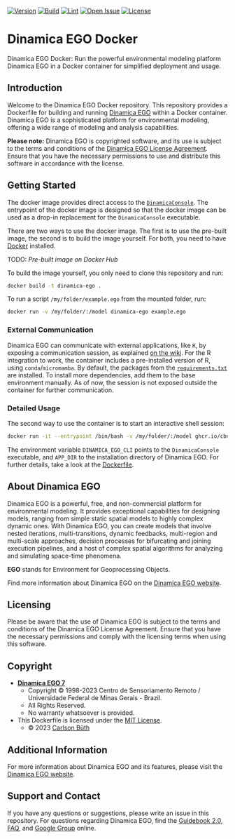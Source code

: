 [![Version](https://img.shields.io/badge/version-7.4-blue.svg)](https://dinamicaego.com/dinamica-7/)
[![Build](https://github.com/cbueth/dinamica-ego-docker/actions/workflows/docker-build-test-push.yml/badge.svg)](https://github.com/cbueth/dinamica-ego-docker/actions/workflows/docker-build-test-push.yml)
[![Lint](https://github.com/cbueth/dinamica-ego-docker/actions/workflows/lint.yml/badge.svg)](https://github.com/cbueth/dinamica-ego-docker/actions/workflows/lint.yml)
[![Open Issue](https://img.shields.io/github/issues/cbueth/dinamica-ego-docker.svg)](https://github.com/cbueth/dinamica-ego-docker/issues)
[![License](https://img.shields.io/badge/license-MIT-green.svg)](https://opensource.org/licenses/MIT)

# Dinamica EGO Docker

Dinamica EGO Docker: Run the powerful environmental modeling platform Dinamica EGO in a Docker container for simplified deployment and usage.

## Introduction

Welcome to the Dinamica EGO Docker repository. This repository provides a 
Dockerfile for building and running [Dinamica EGO](https://www.dinamicaego.com/)
within a Docker container. Dinamica EGO is a sophisticated platform for 
environmental modeling, offering a wide range of modeling and analysis capabilities.

**Please note:**
Dinamica EGO is copyrighted software, and its use is subject to the terms and 
conditions of the [Dinamica EGO License Agreement](https://dinamicaego.com/license/).
Ensure that you have the necessary permissions to use and distribute this software 
in accordance with the license.

## Getting Started

The docker image provides direct access to the
[`DinamicaConsole`](https://dinamicaego.com/dinamica/dokuwiki/doku.php?id=tutorial:dinamica_ego_script_language_and_console_launcher).
The entrypoint of the docker image is designed so that the docker image can be used as
a drop-in replacement for the `DinamicaConsole` executable.

There are two ways to use the docker image. The first is to use the pre-built image,
the second is to build the image yourself. For both, you need to have
[Docker](https://docs.docker.com/get-docker/) installed.

TODO: _Pre-built image on Docker Hub_

To build the image yourself, you only need to clone this repository and run:

```bash
docker build -t dinamica-ego .
```

To run a script `/my/folder/example.ego` from the mounted folder, run:

```bash
docker run -v /my/folder/:/model dinamica-ego example.ego
```

### External Communication

Dinamica EGO can communicate with external applications, like `R`, by exposing a 
communication session, as explained
[on the wiki](https://dinamicaego.com/dinamica/dokuwiki/doku.php?id=external_communication).
For the R integration to work, the container includes a pre-installed version of R, 
using `conda`/`micromamba`.
By default, the packages from the [`requirements.txt`](requirements.txt) are installed.
To install more dependencies, add them to the base environment manually.
As of now, the session is not exposed outside the container for further communication.


### Detailed Usage

The second way to use the container is to start an interactive shell session:

```bash
docker run -it --entrypoint /bin/bash -v /my/folder/:/model ghcr.io/cbueth/dinamica-ego-docker:latest
```

The environment variable `DINAMICA_EGO_CLI` points to the `DinamicaConsole` executable,
and `APP_DIR` to the installation directory of Dinamica EGO.
For further details, take a look at the [Dockerfile](Dockerfile).

   
## About Dinamica EGO

Dinamica EGO is a powerful, free, and non-commercial platform for environmental
modeling. It provides exceptional capabilities for designing models, ranging from 
simple static spatial models to highly complex dynamic ones. With Dinamica EGO, you 
can create models that involve nested iterations, multi-transitions, dynamic 
feedbacks, multi-region and multi-scale approaches, decision processes for 
bifurcating and joining execution pipelines, and a host of complex spatial 
algorithms for analyzing and simulating space-time phenomena.

**EGO** stands for Environment for Geoprocessing Objects.

Find more information about Dinamica EGO on the
[Dinamica EGO website](https://www.dinamicaego.com/).

## Licensing

Please be aware that the use of Dinamica EGO is subject to the terms and conditions of the Dinamica EGO License Agreement. Ensure that you have the necessary permissions and comply with the licensing terms when using this software.

## Copyright

- [**Dinamica EGO 7**](https://dinamicaego.com/license/)
  - Copyright © 1998-2023 Centro de Sensoriamento Remoto / Universidade Federal de Minas Gerais - Brazil.
  - All Rights Reserved.
  - No warranty whatsoever is provided.
- This Dockerfile is licensed under the [MIT License](LICENSE).
  - © 2023 [Carlson Büth](https://cbueth.de/) 

## Additional Information

For more information about Dinamica EGO and its features, please visit the [Dinamica EGO website](http://www.csr.ufmg.br/dinamica/).

## Support and Contact

If you have any questions or suggestions, please write an issue in this repository.
For questions regarding Dinamica EGO, find the
[Guidebook 2.0](https://www.dinamicaego.com/dokuwiki/doku.php?id=guidebook_start),
[FAQ](https://dinamicaego.com/dokuwiki/doku.php?id=faq), and
[Google Group](https://groups.google.com/g/dinamica-ego) online.